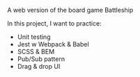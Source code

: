 A web version of the board game Battleship

In this project, I want to practice:

- Unit testing
- Jest w Webpack & Babel
- SCSS & BEM
- Pub/Sub pattern
- Drag & drop UI
